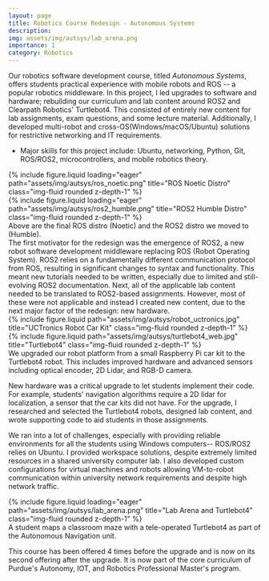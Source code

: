 ```yaml
---
layout: page
title: Robotics Course Redesign - Autonomous Systems
description:
img: assets/img/autsys/lab_arena.png
importance: 1
category: Robotics
---
```


Our robotics software development course, titled <em>Autonomous Systems</em>, offers students practical experience with mobile robots and ROS -- a popular robotics middleware. In this project, I led upgrades to software and hardware; rebuilding our curriculum and lab content around ROS2 and Clearpath Robotics' Turtlebot4. This consisted of entirely new content for lab assignments, exam questions, and some lecture material. Additionally, I developed multi-robot and cross-OS(Windows/macOS/Ubuntu) solutions for restrictive networking and IT requirements.

- Major skills for this project include: Ubuntu, networking, Python, Git, ROS/ROS2, microcontrollers, and mobile robotics theory.

<div class="row justify-content-around">
    <div class="col-sm-4 mt-3 mt-md-0">
        {% include figure.liquid loading="eager" path="assets/img/autsys/ros_noetic.png" title="ROS Noetic Distro" class="img-fluid rounded z-depth-1" %}
    </div>
    <div class="col-sm-4 mt-3 mt-md-0">
        {% include figure.liquid loading="eager" path="assets/img/autsys/ros2_humble.png" title="ROS2 Humble Distro" class="img-fluid rounded z-depth-1" %}
    </div>
</div>
<div class="caption">
Above are the final ROS distro (Noetic) and the ROS2 distro we moved to (Humble).
</div>
The first motivator for the redesign was the emergence of ROS2, a new robot software development middleware replacing ROS (Robot Operating System). ROS2 relies on a fundamentally different communication protocol from ROS, resulting in significant changes to syntax and functionality. This meant new tutorials needed to be written, especially due to limited and still-evolving ROS2 documentation. Next, all of the applicable lab content needed to be translated to ROS2-based assignments. However, most of these were not applicable and instead I created new content, due to the next major factor of the redesign: new hardware.

<div class="row justify-content-sm-center">
    <div class="col-sm-4 mt-3 mt-md-0">
        {% include figure.liquid path="assets/img/autsys/robot_uctronics.jpg" title="UCTronics Robot Car Kit" class="img-fluid rounded z-depth-1" %}
    </div>
    <div class="col-sm-4 mt-3 mt-md-0">
        {% include figure.liquid path="assets/img/autsys/turtlebot4_web.jpg" title="Turtlebot4" class="img-fluid rounded z-depth-1" %}
    </div>
</div>
<div class="caption">
    We upgraded our robot platform from a small Raspberry Pi car kit to the Turtlebot4 robot. This includes improved hardware and advanced sensors including optical encoder, 2D Lidar, and RGB-D camera.
</div>

New hardware was a critical upgrade to let students implement their code. For example, students' navigation algorithms require a 2D lidar for localization, a sensor that the car kits did not have. For the upgrade, I researched and selected the Turtlebot4 robots, designed lab content, and wrote supporting code to aid students in those assignments.

We ran into a lot of challenges, especially with providing reliable environments for all the students using Windows computers-- ROS/ROS2 relies on Ubuntu. I provided workspace solutions, despite extremely limited resources in a shared university computer lab. I also developed custom configurations for virtual machines and robots allowing VM-to-robot communication within university network requirements and despite high network traffic.

<div class="row">
    <div class="col-sm mt-3 mt-md-0">
        {% include figure.liquid loading="eager" path="assets/img/autsys/lab_arena.png" title="Lab Arena and Turtlebot4" class="img-fluid rounded z-depth-1" %}
    </div>
</div>
<div class="caption">
    A student maps a classroom maze with a tele-operated Turtlebot4 as part of the Autonomous Navigation unit.
</div>

This course has been offered 4 times before the upgrade and is now on its second offering after the upgrade. It is now part of the core curriculum of Purdue's Autonomy, IOT, and Robotics Professional Master's program.
